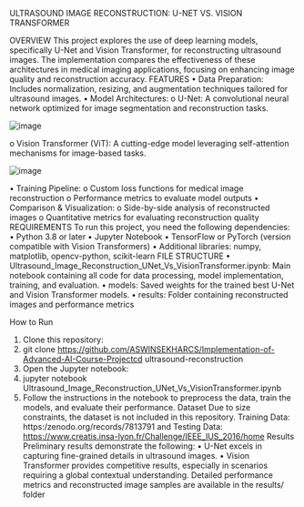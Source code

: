 ULTRASOUND IMAGE RECONSTRUCTION: U-NET VS. VISION TRANSFORMER

OVERVIEW
This project explores the use of deep learning models, specifically U-Net and Vision Transformer, for reconstructing ultrasound images. The implementation compares the effectiveness of these architectures in medical imaging applications, focusing on enhancing image quality and reconstruction accuracy.
FEATURES
•	Data Preparation: Includes normalization, resizing, and augmentation techniques tailored for ultrasound images.
•	Model Architectures: 
o	U-Net: A convolutional neural network optimized for image segmentation and reconstruction tasks.

![image](https://github.com/user-attachments/assets/b375891b-9c24-4c11-887b-4393e802843b)

o	Vision Transformer (ViT): A cutting-edge model leveraging self-attention mechanisms for image-based tasks.

![image](https://github.com/user-attachments/assets/2fbcae0c-e3f4-4dc3-b4e6-6dd729180877)

•	Training Pipeline: 
o	Custom loss functions for medical image reconstruction
o	Performance metrics to evaluate model outputs
•	Comparison & Visualization: 
o	Side-by-side analysis of reconstructed images
o	Quantitative metrics for evaluating reconstruction quality
REQUIREMENTS
To run this project, you need the following dependencies:
•	Python 3.8 or later
•	Jupyter Notebook
•	TensorFlow or PyTorch (version compatible with Vision Transformers)
•	Additional libraries: numpy, matplotlib, opencv-python, scikit-learn
FILE STRUCTURE
•	Ultrasound_Image_Reconstruction_UNet_Vs_VisionTransformer.ipynb: Main notebook containing all code for data processing, model implementation, training, and evaluation.
•	models: Saved weights for the trained best U-Net and Vision Transformer models.
•	results: Folder containing reconstructed images and performance metrics 

How to Run
1.	Clone this repository: 
2.	git clone https://github.com/ASWINSEKHARCS/Implementation-of-Advanced-AI-Course-Projectcd ultrasound-reconstruction
3.	Open the Jupyter notebook: 
4.	jupyter notebook Ultrasound_Image_Reconstruction_UNet_Vs_VisionTransformer.ipynb
5.	Follow the instructions in the notebook to preprocess the data, train the models, and evaluate their performance.
Dataset
Due to size constraints, the dataset is not included in this repository. Training Data: https:/zenodo.org/records/7813791 and Testing Data: https://www.creatis.insa-lyon.fr/Challenge/IEEE_IUS_2016/home
Results
Preliminary results demonstrate the following:
•	U-Net excels in capturing fine-grained details in ultrasound images.
•	Vision Transformer provides competitive results, especially in scenarios requiring a global contextual understanding.
Detailed performance metrics and reconstructed image samples are available in the results/ folder 

